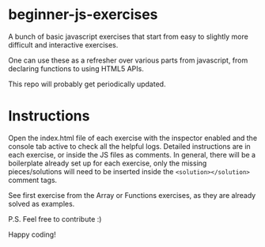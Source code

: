# beginner-js-exercises

A bunch of basic javascript exercises that start from easy to slightly more difficult and interactive exercises. 

One can use these as a refresher over various parts from javascript, from declaring functions to using HTML5 APIs.

This repo will probably get periodically updated.

# Instructions
Open the index.html file of each exercise with the inspector enabled and the console tab active to check all the helpful logs. 
Detailed instructions are in each exercise, or inside the JS files as comments. 
In general, there will be a boilerplate already set up for each exercise, only the missing pieces/solutions will need to be inserted inside the `<solution></solution>` comment tags.

See first exercise from the Array or Functions exercises, as they are already solved as examples.

P.S. Feel free to contribute :)

Happy coding!